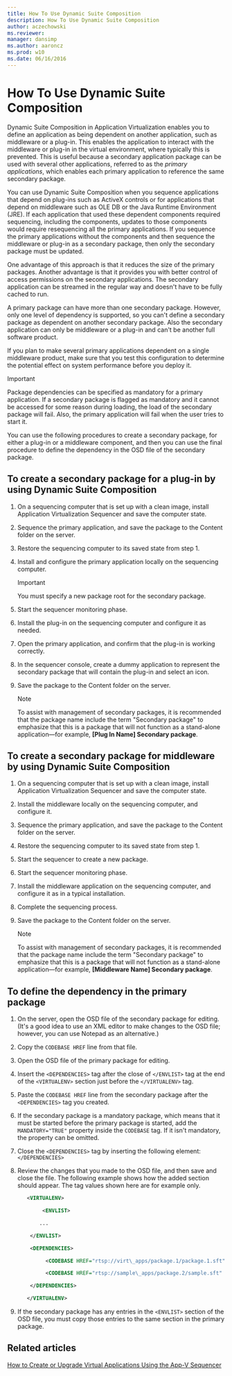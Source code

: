 ```yaml
---
title: How To Use Dynamic Suite Composition
description: How To Use Dynamic Suite Composition
author: aczechowski
ms.reviewer: 
manager: dansimp
ms.author: aaroncz
ms.prod: w10
ms.date: 06/16/2016
---
```



# How To Use Dynamic Suite Composition

Dynamic Suite Composition in Application Virtualization enables you to define an application as being dependent on another application, such as middleware or a plug-in. This enables the application to interact with the middleware or plug-in in the virtual environment, where typically this is prevented. This is useful because a secondary application package can be used with several other applications, referred to as the *primary applications*, which enables each primary application to reference the same secondary package.

You can use Dynamic Suite Composition when you sequence applications that depend on plug-ins such as ActiveX controls or for applications that depend on middleware such as OLE DB or the Java Runtime Environment (JRE). If each application that used these dependent components required sequencing, including the components, updates to those components would require resequencing all the primary applications. If you sequence the primary applications without the components and then sequence the middleware or plug-in as a secondary package, then only the secondary package must be updated.

One advantage of this approach is that it reduces the size of the primary packages. Another advantage is that it provides you with better control of access permissions on the secondary applications. The secondary application can be streamed in the regular way and doesn't have to be fully cached to run.

A primary package can have more than one secondary package. However, only one level of dependency is supported, so you can't define a secondary package as dependent on another secondary package. Also the secondary application can only be middleware or a plug-in and can't be another full software product.

If you plan to make several primary applications dependent on a single middleware product, make sure that you test this configuration to determine the potential effect on system performance before you deploy it.

> [!IMPORTANT]
> Package dependencies can be specified as mandatory for a primary application. If a secondary package is flagged as mandatory and it cannot be accessed for some reason during loading, the load of the secondary package will fail. Also, the primary application will fail when the user tries to start it.

You can use the following procedures to create a secondary package, for either a plug-in or a middleware component, and then you can use the final procedure to define the dependency in the OSD file of the secondary package.

## To create a secondary package for a plug-in by using Dynamic Suite Composition

1. On a sequencing computer that is set up with a clean image, install Application Virtualization Sequencer and save the computer state.

2. Sequence the primary application, and save the package to the Content folder on the server.

3. Restore the sequencing computer to its saved state from step 1.

4. Install and configure the primary application locally on the sequencing computer.

    > [!IMPORTANT]
    > You must specify a new package root for the secondary package.

5. Start the sequencer monitoring phase.

6. Install the plug-in on the sequencing computer and configure it as needed.

7. Open the primary application, and confirm that the plug-in is working correctly.

8. In the sequencer console, create a dummy application to represent the secondary package that will contain the plug-in and select an icon.

9. Save the package to the Content folder on the server.

    > [!NOTE]
    > To assist with management of secondary packages, it is recommended that the package name include the term "Secondary package" to emphasize that this is a package that will not function as a stand-alone application—for example, **\[Plug In Name\] Secondary package**.

## To create a secondary package for middleware by using Dynamic Suite Composition

1. On a sequencing computer that is set up with a clean image, install Application Virtualization Sequencer and save the computer state.

2. Install the middleware locally on the sequencing computer, and configure it.

3. Sequence the primary application, and save the package to the Content folder on the server.

4. Restore the sequencing computer to its saved state from step 1.

5. Start the sequencer to create a new package.

6. Start the sequencer monitoring phase.

7. Install the middleware application on the sequencing computer, and configure it as in a typical installation.

8. Complete the sequencing process.

9. Save the package to the Content folder on the server.

    > [!NOTE]
    > To assist with management of secondary packages, it is recommended that the package name include the term "Secondary package" to emphasize that this is a package that will not function as a stand-alone application—for example, **\[Middleware Name\] Secondary package**.

## To define the dependency in the primary package

1. On the server, open the OSD file of the secondary package for editing. (It's a good idea to use an XML editor to make changes to the OSD file; however, you can use Notepad as an alternative.)

2. Copy the `CODEBASE HREF` line from that file.

3. Open the OSD file of the primary package for editing.

4. Insert the `<DEPENDENCIES>` tag after the close of `</ENVLIST>` tag at the end of the `<VIRTUALENV>` section just before the `</VIRTUALENV>` tag.

5. Paste the `CODEBASE HREF` line from the secondary package after the `<DEPENDENCIES>` tag you created.

6. If the secondary package is a mandatory package, which means that it must be started before the primary package is started, add the `MANDATORY="TRUE"` property inside the `CODEBASE` tag. If it isn't mandatory, the property can be omitted.

7. Close the `<DEPENDENCIES>` tag by inserting the following element: `</DEPENDENCIES>`

8. Review the changes that you made to the OSD file, and then save and close the file. The following example shows how the added section should appear. The tag values shown here are for example only.

    ```xml
       <VIRTUALENV>

            <ENVLIST>

           ...

        </ENVLIST>

        <DEPENDENCIES>

             <CODEBASE HREF="rtsp://virt\_apps/package.1/package.1.sft" GUID="D54C80FA-9DFF-459D-AA33-DD852C9FBFBA" SYSGUARDFILE="package.1\\osguard.cp"/>

             <CODEBASE HREF="rtsp://sample\_apps/package.2/sample.sft" GUID="D54C80FA-9DFF-459D-AA33-DD852C9FBFBA" SYSGUARDFILE="package.2\\osguard.cp" MANDATORY="TRUE" />

        </DEPENDENCIES>

       </VIRTUALENV>
    ```

9. If the secondary package has any entries in the `<ENVLIST>` section of the OSD file, you must copy those entries to the same section in the primary package.

## Related articles

[How to Create or Upgrade Virtual Applications Using the App-V Sequencer](how-to-create-or-upgrade-virtual-applications-using--the-app-v-sequencer.md)
